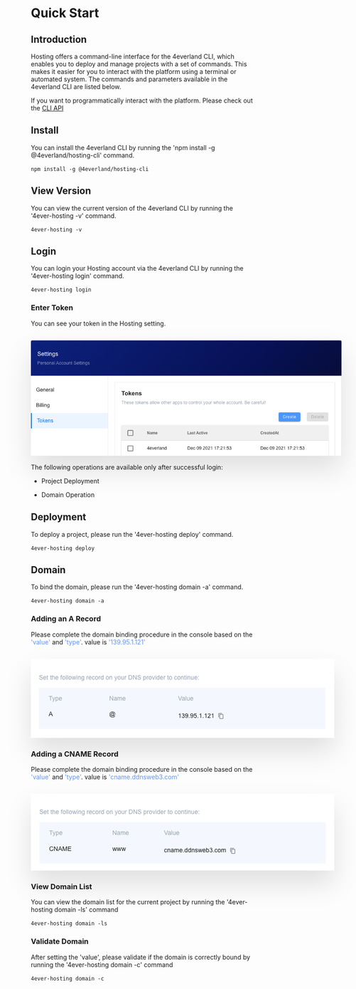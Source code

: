 # Quick Start

## Introduction

Hosting offers a command-line interface for the 4everland CLI, which enables you to deploy and manage projects with a set of commands. This makes it easier for you to interact with the platform using a terminal or automated system. The commands and parameters available in the 4everland CLI are listed below.

If you want to programmatically interact with the platform. Please check out the [CLI API](/cli/restApi.html)

## Install

You can install the 4everland CLI by running the 'npm install -g @4everland/hosting-cli' command.

```
npm install -g @4everland/hosting-cli
```

## View Version

You can view the current version of the 4everland CLI by running the '4ever-hosting -v' command.

```
4ever-hosting -v
```

## Login

You can login your Hosting account via the 4everland CLI by running the '4ever-hosting login' command.

```
4ever-hosting login
```

### Enter Token

You can see your token in the Hosting setting.

<img style="max-width:700px;margin-top:15px;box-shadow:0 30px 60px rgba(0,0,0,0.12);" src="../assets/cli/getToken.png"/>

The following operations are available only after successful login:

- Project Deployment

- Domain Operation

## Deployment

To deploy a project, please run the '4ever-hosting deploy' command.

```
4ever-hosting deploy
```

## Domain

To bind the domain, please run the '4ever-hosting domain -a' command.

```
4ever-hosting domain -a
```

### Adding an A Record

Please complete the domain binding procedure in the console based on the <font color='cornflowerblue'>'value'</font> and <font color='cornflowerblue'>'type'</font>. value is <font color='cornflowerblue'>'139.95.1.121'</font>

<img style="max-width:700px;margin-top:15px;box-shadow:0 30px 60px rgba(0,0,0,0.12);" src="../assets/cli/domainA.png"/>

### Adding a CNAME Record

Please complete the domain binding procedure in the console based on the <font color='cornflowerblue'>'value'</font> and <font color='cornflowerblue'>'type'</font>. value is <font color='cornflowerblue'>'cname.ddnsweb3.com' </font>

<img style="max-width:700px;margin-top:15px;box-shadow:0 30px 60px rgba(0,0,0,0.12);" src="../assets/cli/domainCNAME.png"/>

### View Domain List

You can view the domain list for the current project by running the '4ever-hosting domain -ls' command

```
4ever-hosting domain -ls
```

### Validate Domain

After setting the 'value', please validate if the domain is correctly bound by running the '4ever-hosting domain -c' command

```
4ever-hosting domain -c
```
